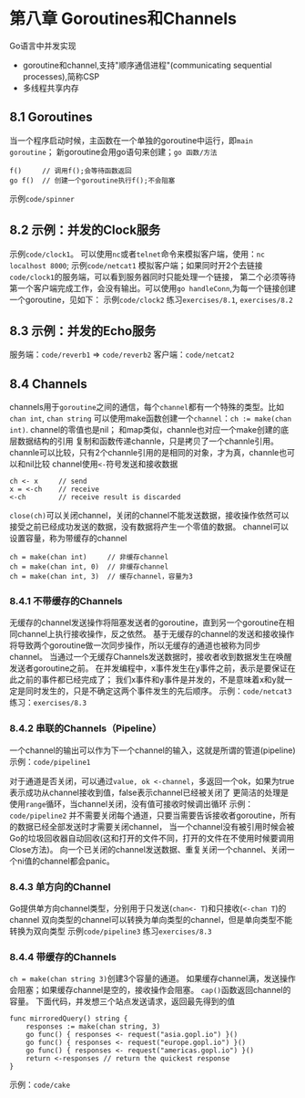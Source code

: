 # 第八章 Goroutines和Channels

Go语言中并发实现
* goroutine和channel,支持"顺序通信进程"(communicating sequential processes),简称CSP
* 多线程共享内存

## 8.1 Goroutines

当一个程序启动时候，主函数在一个单独的goroutine中运行，即`main goroutine`；
新goroutine会用go语句来创建；`go 函数/方法`
```
f()     // 调用f();会等待函数返回
go f()  // 创建一个goroutine执行f();不会阻塞
```
示例`code/spinner`

## 8.2 示例：并发的Clock服务

示例`code/clock1`。 可以使用`nc`或者`telnet`命令来模拟客户端，使用：`nc localhost 8000`;
示例`code/netcat1` 模拟客户端；如果同时开2个去链接`code/clock1`的服务端，可以看到服务器同时只能处理一个链接，
第二个必须等待第一个客户端完成工作，会没有输出。可以使用`go handleConn`,为每一个链接创建一个goroutine，见如下：
示例`code/clock2`
练习`exercises/8.1`, `exercises/8.2`

## 8.3 示例：并发的Echo服务

服务端：`code/reverb1` => `code/reverb2`
客户端：`code/netcat2`

## 8.4 Channels

channels用于`goroutine`之间的通信，每个`channel`都有一个特殊的类型。比如`chan int`, `chan string`
可以使用make函数创建一个`channel`：`ch := make(chan int)`.
channel的零值也是nil；
和map类似，channle也对应一个make创建的底层数据结构的引用
复制和函数传递channle，只是拷贝了一个channle引用。
channle可以比较，只有2个channle引用的是相同的对象，才为真，channle也可以和nil比较
channel使用`<-`符号发送和接收数据
```
ch <- x     // send
x = <-ch    // receive
<-ch        // receive result is discarded
```
`close(ch)`可以关闭channel，关闭的channel不能发送数据，接收操作依然可以接受之前已经成功发送的数据，没有数据将产生一个零值的数据。
channel可以设置容量，称为带缓存的channel
```
ch = make(chan int)     // 非缓存channel
ch = make(chan int, 0)  // 非缓存channel
ch = make(chan int, 3)  // 缓存channel，容量为3
```

### 8.4.1 不带缓存的Channels

无缓存的channel发送操作将阻塞发送者的goroutine，直到另一个goroutine在相同channel上执行接收操作，反之依然。
基于无缓存的channel的发送和接收操作将导致两个goroutine做一次同步操作，所以无缓存的通道也被称为同步channel。
当通过一个无缓存Channels发送数据时，接收者收到数据发生在唤醒发送者goroutine之前。
在并发编程中，x事件发生在y事件之前，表示是要保证在此之前的事件都已经完成了；
我们x事件和y事件是并发的，不是意味着x和y就一定是同时发生的，只是不确定这两个事件发生的先后顺序。
示例：`code/netcat3`
练习：`exercises/8.3`

### 8.4.2 串联的Channels（Pipeline）

一个channel的输出可以作为下一个channel的输入，这就是所谓的管道(pipeline)
示例：`code/pipeline1`


对于通道是否关闭，可以通过`value, ok <-channel`，多返回一个ok，如果为true表示成功从channel接收到值，false表示channel已经被关闭了
更简洁的处理是使用`range`循环，当channel关闭，没有值可接收时候调出循环
示例：`code/pipeline2`
并不需要关闭每个通道，只要当需要告诉接收者goroutine，所有的数据已经全部发送时才需要关闭channel，
当一个channel没有被引用时候会被Go的垃圾回收器自动回收(这和打开的文件不同，打开的文件在不使用时候要调用Close方法)。
向一个已关闭的channel发送数据、重复关闭一个channel、关闭一个ni值的channel都会panic。

### 8.4.3 单方向的Channel

Go提供单方向channel类型，分别用于只发送(`chan<- T`)和只接收(`<-chan T`)的channel
双向类型的channel可以转换为单向类型的channel，但是单向类型不能转换为双向类型
示例`code/pipeline3`
练习`exercises/8.3`

### 8.4.4 带缓存的Channels
`ch = make(chan string 3)`创建3个容量的通道。
如果缓存channel满，发送操作会阻塞；如果缓存channel是空的，接收操作会阻塞。
`cap()`函数返回channel的容量。
下面代码，并发想三个站点发送请求，返回最先得到的值
```
func mirroredQuery() string {
    responses := make(chan string, 3)
    go func() { responses <- request("asia.gopl.io") }()
    go func() { responses <- request("europe.gopl.io") }()
    go func() { responses <- request("americas.gopl.io") }()
    return <-responses // return the quickest response
}
```
示例：`code/cake`

